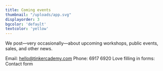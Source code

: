 ```yaml
---
title: Coming events
thumbnail: "/uploads/app.svg"
displayorder: 3
bgcolor: 'default'
textcolor: 'yellow'
---
```

We post—very occasionally—about upcoming workshops, public events, sales, and other news.

Email: hello@tinkercademy.com
Phone: 6917 6920
Love filling in forms: Contact form
